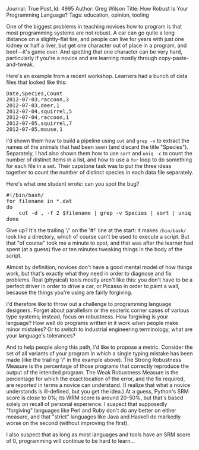 Journal: True
Post_Id: 4995
Author: Greg Wilson
Title: How Robust Is Your Programming Language?
Tags: education, opinion, tooling

<p>One of the biggest problems in teaching novices how to program is that most programming systems are not robust. A car can go quite a long distance on a slightly-flat tire, and people can live for years with just one kidney or half a liver, but get one character out of place in a program, and boof&mdash;it's game over. And spotting that one character can be very hard, particularly if you're a novice and are learning mostly through copy-paste-and-tweak.</p>
<p>Here's an example from a recent workshop. Learners had a bunch of data files that looked like this:</p>
<pre>Date,Species,Count
2012-07-03,raccoon,3
2012-07-03,deer,1
2012-07-04,squirrel,5
2012-07-04,raccoon,1
2012-07-05,squirrel,7
2012-07-05,mouse,1</pre>
<p>I'd shown them how to build a pipeline using <code>cut</code> and <code>grep -v</code> to extract the names of the animals that had been seen (and discard the title "Species"). Separately, I had also shown them how to use <code>sort</code> and <code>uniq -c</code> to count the number of distinct items in a list, and how to use a <code>for</code> loop to do something for each file in a set. Their capstone task was to put the three ideas together to count the number of distinct species in each data file separately.</p>
<p>Here's what one student wrote: can you spot the bug?</p>
<pre>#!/bin/bash/
for filename in *.dat
do
    cut -d , -f 2 $filename | grep -v Species | sort | uniq -c
done</pre>
<p>Give up? It's the trailing '/' on the '#!' line at the start: it makes <code>/bin/bash/</code> look like a directory, which of course can't be used to execute a script. But that "of course" took me a minute to spot, and that was after the learner had spent (at a guess) five or ten minutes tweaking things in the body of the script.</p>
<p>Almost by definition, novices don't have a good mental model of how things work, but that's exactly what they need in order to diagnose and fix problems. Real (physical) tools mostly aren't like this: you don't have to be a perfect driver in order to drive a car, or Picasso in order to paint a wall, because the things you're using are fairly forgiving.</p>
<p>I'd therefore like to throw out a challenge to programming language designers. Forget about parallelism or the esoteric corner cases of various type systems; instead, focus on robustness. How forgiving is your language? How well do programs written in it work when people make minor mistakes? Or to switch to industrial engineering terminology, what are your language's tolerances?</p>
<p>And to help people along this path, I'd like to propose a metric. Consider the set of all variants of your program in which a single typing mistake has been made (like the trailing '/' in the example above). The Strong Robustness Measure is the percentage of those programs that correctly reproduce the output of the intended program. The Weak Robustness Measure is the percentage for which the exact location of the error, and the fix required, are reported in terms a novice can understand. (I realize that what a novice understands is ill-defined, but you get the idea.) At a guess, Python's SRM score is close to 0%; its WRM score is around 20-50%, but that's based solely on recall of personal experience. I suspect that supposedly "forgiving" languages like Perl and Ruby don't do any better on either measure, and that "strict" languages like Java and Haskell do markedly worse on the second (without improving the first).</p>
<p>I also suspect that as long as most languages and tools have an SRM score of 0, programming will continue to be hard to learn...</p>
